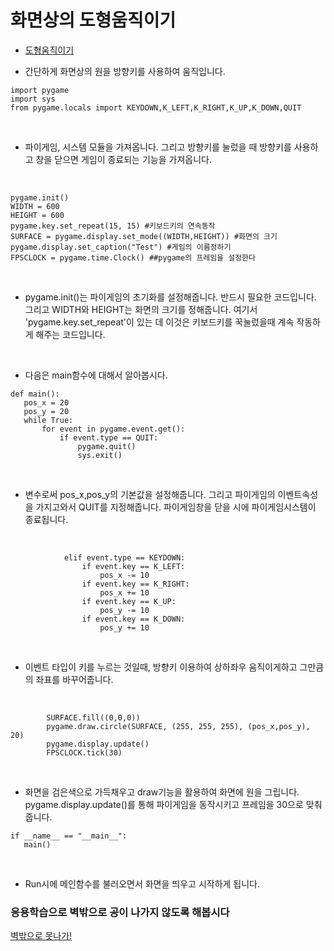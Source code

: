 # 화면상의 도형움직이기

 + [도형움직이기](../GamePrac/Prac1.py) 

 + 간단하게 화면상의 원을 방향키를 사용하여 움직입니다.
 
```buildoutcfg
import pygame
import sys
from pygame.locals import KEYDOWN,K_LEFT,K_RIGHT,K_UP,K_DOWN,QUIT
```

<br>

 + 파이게임, 시스템 모듈을 가져옵니다. 그리고 방향키를 눌렀을 때 방향키를 사용하고 창을 닫으면 게임이 종료되는 기능을 가져옵니다.
 
 <br>
 
 ```buildoutcfg
pygame.init()
WIDTH = 600
HEIGHT = 600
pygame.key.set_repeat(15, 15) #키보드키의 연속동작
SURFACE = pygame.display.set_mode((WIDTH,HEIGHT)) #화면의 크기
pygame.display.set_caption("Test") #게임의 이름정하기
FPSCLOCK = pygame.time.Clock() ##pygame의 프레임을 설정한다
```

<br>

 + pygame.init()는 파이게임의 초기화를 설정해줍니다. 반드시 필요한 코드입니다.
 그리고 WIDTH와 HEIGHT는 화면의 크기를 정해줍니다. 여기서
 'pygame.key.set_repeat'이 있는 데 이것은 키보드키를 꾹눌렀을때 계속 작동하게 해주는 코드입니다.
 
 <br>
 
 + 다음은 main함수에 대해서 알아봅시다.
 
 ```buildoutcfg
def main():
    pos_x = 20
    pos_y = 20
    while True:
        for event in pygame.event.get():
            if event.type == QUIT:
                pygame.quit()
                sys.exit()
```

<br>
 
+ 변수로써 pos_x,pos_y의 기본값을 설정해줍니다. 그리고 파이게임의 이벤트속성을 가지고와서
QUIT를 지정해줍니다. 파이게임창을 닫을 시에 파이게임시스템이 종료됩니다.

<br>

```buildoutcfg
            elif event.type == KEYDOWN:
                if event.key == K_LEFT:
                    pos_x -= 10
                if event.key == K_RIGHT:
                    pos_x += 10
                if event.key == K_UP:
                    pos_y -= 10
                if event.key == K_DOWN:
                    pos_y += 10
```

<br>

 + 이벤트 타입이 키를 누르는 것일때, 방향키 이용하여 상하좌우 움직이게하고 그만큼의 좌표를 바꾸어줍니다.
 
<br>

```buildoutcfg
        SURFACE.fill((0,0,0))
        pygame.draw.circle(SURFACE, (255, 255, 255), (pos_x,pos_y), 20)
        pygame.display.update()
        FPSCLOCK.tick(30)
```

<br>

 + 화면을 검은색으로 가득채우고 draw기능을 활용하여 화면에 원을 그립니다.
 pygame.display.update()를 통해 파이게임을 동작시키고 프레임을 30으로 맞춰줍니다.
 
 ```buildoutcfg
 if __name__ == "__main__":
    main()
```
 
 <br>
 
  + Run시에 메인함수를 불러오면서 화면을 띄우고 시작하게 됩니다.
  
 ### 응용학습으로 벽밖으로 공이 나가지 않도록 해봅시다
 
[벽밖으로 못나가!](../GamePrac/Prac2.py)